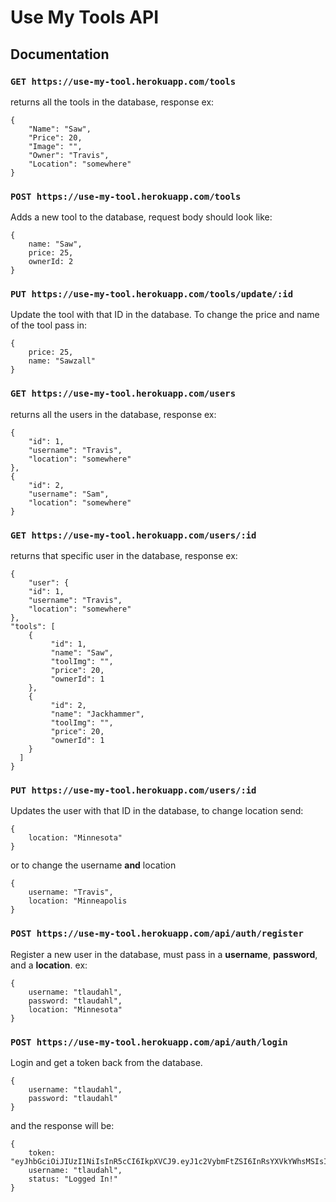 # Use My Tools API

## Documentation

### `GET https://use-my-tool.herokuapp.com/tools`

returns all the tools in the database, response ex:

    { 
        "Name": "Saw",
        "Price": 20,
        "Image": "",
        "Owner": "Travis",
        "Location": "somewhere" 
    }

### `POST https://use-my-tool.herokuapp.com/tools`
Adds a new tool to the database, request body should look like: 

    {
        name: "Saw",
        price: 25,
        ownerId: 2
    }

### `PUT https://use-my-tool.herokuapp.com/tools/update/:id`
Update the tool with that ID in the database. To change the price and name of the tool pass in:

    {
        price: 25,
        name: "Sawzall"
    }

### `GET https://use-my-tool.herokuapp.com/users`
returns all the users in the database, response ex:

    {
        "id": 1,
        "username": "Travis",
        "location": "somewhere"
    },
    {
        "id": 2,
        "username": "Sam",
        "location": "somewhere"
    }

### `GET https://use-my-tool.herokuapp.com/users/:id`
returns that specific user in the database, response ex:

    {
        "user": {
        "id": 1,
        "username": "Travis",
        "location": "somewhere"
    },
    "tools": [
        {
             "id": 1,
             "name": "Saw",
             "toolImg": "",
             "price": 20,
             "ownerId": 1
        },
        {
             "id": 2,
             "name": "Jackhammer",
             "toolImg": "",
             "price": 20,
             "ownerId": 1
        }
      ]
    }

### `PUT https://use-my-tool.herokuapp.com/users/:id`
Updates the user with that ID in the database, to change location send:

    {
        location: "Minnesota"
    }

or to change the username **and** location

    {
        username: "Travis",
        location: "Minneapolis
    }

### `POST https://use-my-tool.herokuapp.com/api/auth/register`
Register a new user in the database, must pass in a **username**, **password**, and a **location**. ex:

    {
        username: "tlaudahl",
        password: "tlaudahl",
        location: "Minnesota"
    }

### `POST https://use-my-tool.herokuapp.com/api/auth/login`

Login and get a token back from the database.

    {
        username: "tlaudahl",
        password: "tlaudahl"
    }
and the response will be:

    {
        token: "eyJhbGciOiJIUzI1NiIsInR5cCI6IkpXVCJ9.eyJ1c2VybmFtZSI6InRsYXVkYWhsMSIsImlhdCI6MTU3NDEyOD",
        username: "tlaudahl",
        status: "Logged In!"
    }
